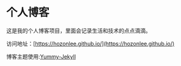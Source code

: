 # 个人博客

这是我的个人博客项目，里面会记录生活和技术的点点滴滴。


访问地址：[https://hozonlee.github.io/](https://hozonlee.github.io/)


博客主题使用:[Yummy-Jekyll](https://github.com/DONGChuan/Yummy-Jekyll)




